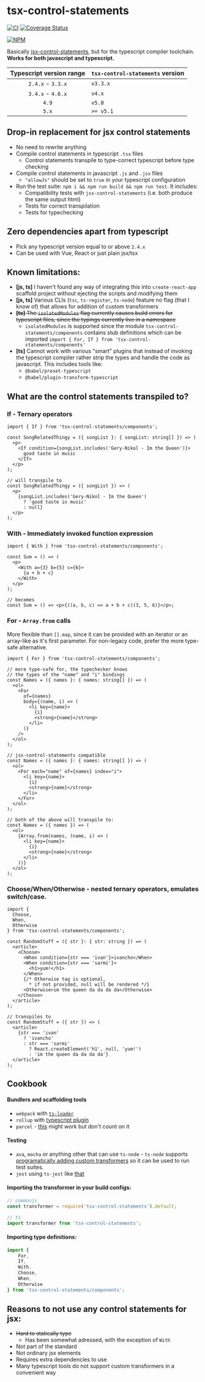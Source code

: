 # tsx-control-statements

[![CI](https://github.com/KonstantinSimeonov/tsx-control-statements/actions/workflows/ci.yml/badge.svg)](https://github.com/KonstantinSimeonov/tsx-control-statements/actions/workflows/ci.yml) [![Coverage Status](https://coveralls.io/repos/github/KonstantinSimeonov/tsx-control-statements/badge.svg?branch=master)](https://coveralls.io/github/KonstantinSimeonov/tsx-control-statements?branch=master)

[![NPM](https://nodei.co/npm/tsx-control-statements.png)](https://npmjs.org/package/tsx-control-statements)

Basically [jsx-control-statements](https://www.npmjs.com/package/babel-plugin-jsx-control-statements), but for the typescript compiler toolchain. **Works for both javascript and typescript.**

| Typescript version range | `tsx-control-statements` version           |
|:------------------------:|:-------------------------------------------|
| `2.4.x` - `3.3.x`        | `v3.3.x`                                   |
| `3.4.x` - `4.6.x`        | `v4.x`                                     |
| `4.9`                    | `v5.0`                                     |
| `5.x`                    | `>= v5.1`                                  |

## Drop-in replacement for jsx control statements
- No need to rewrite anything
- Compile control statements in typescript `.tsx` files
  - Control statements transpile to type-correct typescript before type checking
- Compile control statements in javascript `.js` and `.jsx` files
  - `"allowJs"` should be set to `true` in your typescript configuration
- Run the test suite: `npm i && npm run build && npm run test`. It includes:
  - Compatibility tests with `jsx-control-statements` (i.e. both produce the same output html)
  - Tests for correct transpilation
  - Tests for typechecking

## Zero dependencies apart from typescript
- Pick any typescript version equal to or above `2.4.x`
- Can be used with Vue, React or just plain jsx/tsx

## Known limitations:
- **[js, ts]** I haven't found any way of integrating this into `create-react-app` scaffold project without ejecting the scripts and modifying them
- **[js, ts]** Various CLIs (`tsc`, `ts-register`, `ts-node`) feature no flag (that I know of) that allows for addition of custom transformers
- ~~**[ts]** The `isolatedModules` flag currently causes build errors for typescript files, since the typings currently live in a namespace~~
  - `isolatedModules` is supported since the module `tsx-control-statements/components` contains stub definitions which can be imported `import { For, If } from 'tsx-control-statements/components'`
- **[ts]** Cannot work with various "smart" plugins that instead of invoking the typescript compiler rather strip the types and handle the code as javascript. This includes tools like:
  - `@babel/preset-typescript`
  - `@babel/plugin-transform-typescript`

## What are the control statements transpiled to?

### If - Ternary operators

```tsx
import { If } from 'tsx-control-statements/components';

const SongRelatedThingy = ({ songList }: { songList: string[] }) => (
  <p>
    <If condition={songList.includes('Gery-Nikol - Im the Queen')}>
      good taste in music
    </If>
  </p>
);

// will transpile to
const SongRelatedThingy = ({ songList }) => (
  <p>
    {songList.includes('Gery-Nikol - Im the Queen')
      ? 'good taste in music'
      : null}
  </p>
);
```

### With - Immediately invoked function expression

```tsx
import { With } from 'tsx-control-statements/components';

const Sum = () => (
  <p>
    <With a={3} b={5} c={6}>
      {a + b + c}
    </With>
  </p>
);

// becomes
const Sum = () => <p>{((a, b, c) => a + b + c)(3, 5, 6)}</p>;
```

### For - `Array.from` calls
More flexible than `[].map`, since it can be provided with an iterator or an array-like as it's first parameter. For non-legacy code, prefer the more type-safe alternative.
```tsx
import { For } from 'tsx-control-statements/components';

// more type-safe for, the typechecker knows
// the types of the "name" and "i" bindings
const Names = ({ names }: { names: string[] }) => (
  <ol>
    <For
      of={names}
      body={(name, i) => (
        <li key={name}>
          {i}
          <strong>{name}</strong>
        </li>
      )}
    />
  </ol>
);

// jsx-control-statements compatible
const Names = ({ names }: { names: string[] }) => (
  <ol>
    <For each="name" of={names} index="i">
      <li key={name}>
        {i}
        <strong>{name}</strong>
      </li>
    </For>
  </ol>
);

// both of the above will transpile to:
const Names = ({ names }) => (
  <ol>
    {Array.from(names, (name, i) => (
      <li key={name}>
        {i}
        <strong>{name}</strong>
      </li>
    ))}
  </ol>
);
```

### Choose/When/Otherwise - nested ternary operators, emulates switch/case.

```tsx
import {
  Choose,
  When,
  Otherwise
} from 'tsx-control-statements/components';

const RandomStuff = ({ str }: { str: string }) => (
  <article>
    <Choose>
      <When condition={str === 'ivan'}>ivancho</When>
      <When condition={str === 'sarmi'}>
        <h1>yum!</h1>
      </When>
      {/* Otherwise tag is optional,
        * if not provided, null will be rendered */}
      <Otherwise>im the queen da da da da</Otherwise>
    </Choose>
  </article>
);

// transpiles to
const RandomStuff = ({ str }) => (
  <article>
    {str === 'ivan'
      ? 'ivancho'
      : str === 'sarmi'
        ? React.createElement('h1', null, 'yum!')
        : 'im the queen da da da da'}
  </article>
);
```

## Cookbook

#### Bundlers and scaffolding tools
- `webpack` with [`ts-loader`](https://github.com/TypeStrong/ts-loader#getcustomtransformers)
- `rollup` with [typescript plugin](https://github.com/rollup/plugins/tree/master/packages/typescript#transformers)
- `parcel` - [this](https://github.com/coreoz/parcel-transformer-ttypescript) might work but don't count on it

#### Testing
- `ava`, `mocha` or anything other that can use `ts-node` - `ts-node` supports [programatically adding custom transformers](https://github.com/TypeStrong/ts-node#programmatic-only-options) so it can be used to run test suites.
- `jest` using `ts-jest` like [that](https://kulshekhar.github.io/ts-jest/docs/getting-started/options/astTransformers)

#### Importing the transformer in your build configs:
```ts
// commonjs
const transformer = require('tsx-control-statements').default;

// ts
import transformer from 'tsx-control-statements';
```

#### Importing type definitions:

```ts
import {
    For,
    If,
    With,
    Choose,
    When,
    Otherwise
} from 'tsx-control-statements/components';
```

## Reasons to not use any control statements for jsx:
- ~~Hard to statically type~~
  - Has been somewhat adressed, with the exception of `With`
- Not part of the standard
- Not ordinary jsx elements
- Requires extra dependencies to use
- Many typescript tools do not support custom transformers in a convenient way
